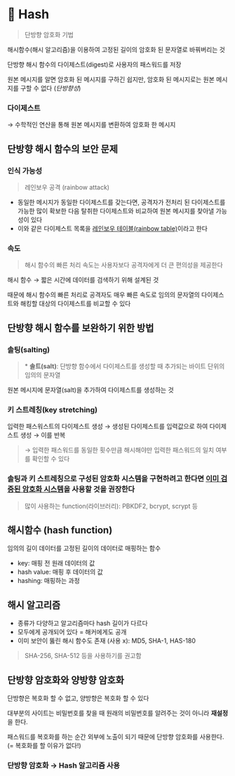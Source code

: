 # 🥔 Hash 
> 단방향 암호화 기법

해시함수(해시 알고리즘)을 이용하여 고정된 길이의 암호화 된 문자열로 바꿔버리는 것

단방향 해시 함수의 다이제스트(digest)로 사용자의 패스워드를 저장 

원본 메시지를 알면 암호화 된 메시지를 구하긴 쉽지만, 암호화 된 메시지로는 원본 메시지를 구할 수 없다 (_단방향성_)

### 다이제스트
→ 수학적인 연산을 통해 원본 메시지를 변환하여 암호화 한 메시지 

## 단방향 해시 함수의 보안 문제
### 인식 가능성
> 레인보우 공격 (rainbow attack)
- 동일한 메시지가 동일한 다이제스트를 갖는다면, 공격자가 전처리 된 다이제스트를 가능한 많이 확보한 다음 탈취한 다이제스트와 비교하여 원본 메시지를 찾아낼 가능성이 있다 
- 이와 같은 다이제스트 목록을 <u>레인보우 테이블(rainbow table)</u>이라고 한다 

### 속도
> 해시 함수의 빠른 처리 속도는 사용자보다 공격자에게 더 큰 편의성을 제공한다 

해시 함수 → 짧은 시간에 데이터를 검색하기 위해 설계된 것 

때문에 해시 함수의 빠른 처리로 공격자도 매우 빠른 속도로 임의의 문자열의 다이제스트와 해킹할 대상의 다이제스트를 비교할 수 있다 

## 단방향 해시 함수를 보완하기 위한 방법
### 솔팅(salting)
> $*$ **솔트(salt)**: 단방향 함수에서 다이제스트를 생성할 때 추가되는 바이트 단위의 임의의 문자열

원본 메시지에 문자열(salt)을 추가하여 다이제스트를 생성하는 것 

### 키 스트레칭(key stretching)
입력한 패스워스트의 다이제스트 생성 → 생성된 다이제스트를 입력값으로 하여 다이제스트 생성 → 이를 반복 

> → 입력한 패스워드를 동일한 횟수만큼 해시해야만 입력한 패스워드의 일치 여부를 확인할 수 있다

### 솔팅과 키 스트레칭으로 구성된 암호화 시스템을 구현하려고 한다면 <u>이미 검증된 암호화 시스템</u>을 사용할 것을 권장한다 
> 많이 사용하는 function(라이브러리): PBKDF2, bcrypt, scrypt 등 

## 해시함수 (hash function)
임의의 길이 데이터를 고정된 길이의 데이터로 매핑하는 함수 
- key: 매핑 전 원래 데이터의 값
- hash value: 매핑 후 데이터의 값
- hashing: 매핑하는 과정 

## 해시 알고리즘 
- 종류가 다양하고 알고리즘마다 hash 길이가 다르다 
- 모두에게 공개되어 있다 = 해커에게도 공개
-  이미 보안이 뚫린 해시 함수도 존재 (사용 x): MD5, SHA-1, HAS-180

> SHA-256, SHA-512 등을 사용하기를 권고함 

## 단방향 암호화와 양방향 암호화 
단방향은 복호화 할 수 없고, 양방향은 복호화 할 수 있다 

대부분의 사이트는 비밀번호를 찾을 때 원래의 비밀번호를 알려주는 것이 아니라 **재설정**을 한다. 

패스워드를 복호화를 하는 순간 외부에 노출이 되기 때문에 단방향 암호화를 사용한다. (= 복호화를 할 이유가 없다!)

### 단방향 암호화 → Hash 알고리즘 사용 